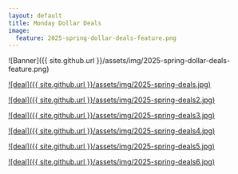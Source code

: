 ```yaml
---
layout: default
title: Monday Dollar Deals
image:
  feature: 2025-spring-dollar-deals-feature.png
---
```

![Banner]({{ site.github.url }}/assets/img/2025-spring-dollar-deals-feature.png)

[![deal]({{ site.github.url }}/assets/img/2025-spring-deals.jpg)](https://www.teacherspayteachers.com/Product/Butterfly-NO-PREP-Activities-Thematic-Unit-with-Sub-Plans-11218121)

[![deal]({{ site.github.url }}/assets/img/2025-spring-deals2.jpg)](https://www.teacherspayteachers.com/Product/Spring-Chick-Craft-Chicken-Life-Cycle-Science-Writing-Phonics-or-Math-Activity-12976748)

[![deal]({{ site.github.url }}/assets/img/2025-spring-deals3.jpg)](https://www.teacherspayteachers.com/Product/Spring-Activity-Packet-Kindergarten-April-Activities-Early-Finishers-13189374)

[![deal]({{ site.github.url }}/assets/img/2025-spring-deals4.jpg)](https://www.teacherspayteachers.com/Product/Editable-Spring-Bingo-Game-Template-Phonics-Activity-Review-Game-2508199?utm_source=Email&utm_campaign=Spring%202025%20Dollar%20Deals-%20Editable%20Spring%20Bingo)

[![deal]({{ site.github.url }}/assets/img/2025-spring-deals5.jpg)](https://www.teacherspayteachers.com/Product/April-Kindergarten-Morning-Work-Homework-Packet-NO-PREP-Spring-Worksheets-4452984?utm_source=SPRING%20DOLLAR%20DEALS&utm_campaign=April%20K%20Morning%20Work%20Packets)

[![deal]({{ site.github.url }}/assets/img/2025-spring-deals6.jpg)](https://www.teacherspayteachers.com/Product/Spring-Sub-Plans-Spring-NO-PREP-Worksheets-Lesson-Plans-EDITABLE-5349493)